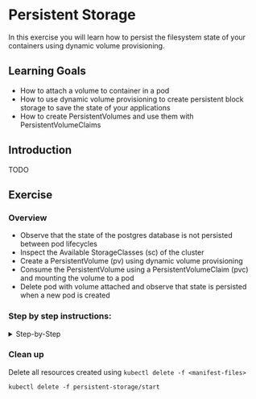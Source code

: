# Persistent Storage

In this exercise you will learn how to persist the filesystem state of your containers using dynamic volume provisioning.

## Learning Goals

- How to attach a volume to container in a pod
- How to use dynamic volume provisioning to create persistent block storage to save the state of your applications
- How to create PersistentVolumes and use them with PersistentVolumeClaims

## Introduction

TODO

## Exercise

### Overview

- Observe that the state of the postgres database is not persisted between pod lifecycles
- Inspect the Available StorageClasses (sc) of the cluster
- Create a PersistentVolume (pv) using dynamic volume provisioning
- Consume the PersistentVolume using a PersistentVolumeClaim (pvc) and mounting the volume to a pod
- Delete pod with volume attached and observe that state is persisted when a new pod is created

### Step by step instructions:

<details>
<summary>Step-by-Step</summary>

### Observe that the state of the postgres database is not persisted between pod lifecycles

Deploy the manifests located in `persistent-storage/start`

> :bulb: If you have resources already deployed from a previous exercise, you might want to clean them up first.

- Open the frontend webpage in your browser.
- Observe that the frontend reports that it is connected to the database.
- Add some quotes.
- Retrieve all of the quotes, observe that your quotes are part of the retrieved quotes.
- Now delete the postgres pod using `kubectl delete pod <pod-name>`
- In the frontend webpage, retrieve quotes, and observe that you now only get the default 5 quotes from the database.

What we have observed here is that the state of our database is not persisted between pod lifecycles!
In order to fix this, we need to persist the filesystem state of our database container to a `volume`.

### Inspect the Available StorageClasses (sc) of the cluster

Use `kubectl` to get the available `StorageClasses` in the cluster, the shortname for `StorageClass` is `sc`:

```
kubectl get StorageClasses
```

Expected output:

> TODO update with output from exercise cluster (this was run against kind)

```
NAME                 PROVISIONER             RECLAIMPOLICY   VOLUMEBINDINGMODE      ALLOWVOLUMEEXPANSION   AGE
standard (default)   rancher.io/local-path   Delete          WaitForFirstConsumer   false                  97s
```

We see that we indeed have a `StorageClass` available and ready for use!

<details>

<summary>What do the columns mean?</summary>

:bulb: The output of the `kubectl get sc` command provides some useful information about the StorageClass:

- `PROVISIONNER` what is the underlying storage provider, in this case `AWS EBS` (Elastic Block Storage)
- `RECLAIMPOLICY` what will happen with the volume when the `PersistentVolume` resource is deleted, in this case `Delete` will delete the block storage.
- `VOLUMEBINDINGMODE` specifies how to provision the actual volume, `WaitForFirstConsumer` will provision the actual volume object once there is a matching claim.
- `ALLOWVOLUMEEXPANSION` defines whether a volume can be expanded in size at a later point in time.

</details>

### Create a PersistentVolume (pv) using dynamic volume provisioning

Let's create a `PersistentVolume`!

While we could create a manifest for a `PersistentVolume` manually we will not do that in this exercise.

Instead we will do this automatically by creating a `PersistentVolumeClaim` (pvc), which in turn will use the specified `StorageClass` to create a `PersistentVolumes`, based on the specification of our `PersistentVolumeClaim`.

> :bulb: In practice we will almost always create a `PersistentVolume` by creating `PersistentVolumeClaim`, which uses a `StorageClass` to create the actual volume.

We will use the files located in `persistent-storage/start` to solve this exercise.

Create a new file `persistent-storage/start/postgres-pvc.yaml`

Copy and paste the below boilerplate yaml to the new file:

```yaml
apiVersion:
kind:
metadata:
  name:
spec:
  storageClassName:
  accessModes:
    - ...
  resources:
    requests:
      storage:
```

Next we fill in the values:

- The `apiVersion` should be `v1`
- The `kind` is `PersistenVolumeClaim`
- The `metadata.name` should be `postgres-pvc`
- From the previous section we know that we have one available `StorageClass`, so the value of `spec.storageClassName` is the name of that, in this case `"standard"` (with quotes)
- The `spec.accessModes` list should contain one item with the value `ReadWriteOnce`
- the `spec.resources.requests.storage` is the size of the volume in Gibibytes (Gi), set it to `5Gi`

<details>
<summary>The finished manifest should look like this</summary>

```yaml
apiVersion: v1
kind: PersistentVolumeClaim
metadata:
  name: postgres-pvc
spec:
  storageClassName: "standard"
  accessModes:
    - ReadWriteOnce
  resources:
    requests:
      storage: 5Gi
```

</details>

Apply your new `PersistenVolumeClaim` with `kubectl apply`:

```
kubectl apply -f persistent-storage/start/postgres-pvc.yaml
```

Expected output:

```
persistentvolumeclaim/postgres-pvc created
```

Check that the `PersistenVolumeClaim` was created using `kubectl get`:

```
kubectl get persistentvolumeclaim
```

Expected output:

```
NAME           STATUS    VOLUME   CAPACITY   ACCESS MODES   STORAGECLASS   AGE
postgres-pvc   Pending                                      standard       3m19s
```

Check if a `PersistentVolume` was created using `kubectl get`:

```
kubectl get persistentvolume
```

Expected output

```
No resources found
```

> `PersistentVolumes` objects are `cluster-wide`, ie. "not-namespaced", so you might see `PersistentVolumes` belonging to other users.

We expect that a `PersistentVolume` has not been created _yet._

This is because of how the `PersistenVolumeClaim` is configured.

As we can see in the `kubectl get persistentvolumeclaim` output above, our `PersistenVolumeClaim` is in the `Pending` status.

This is because the `VOLUMEBINDINGMODE` of the `StorageClass` is set to `WaitForFirstConsumer`, as we saw in the previous section.

`WaitForFirstConsumer` will not create the actual volume object until it is used by a pod.

> :bulb: The reason you might not want to not always create volumes as soon as `pvc` objects are created is to reduce costs, by not creating resources that are not used.

Let's attach the `PersistenVolumeClaim` to our postgres pod!

### Consume the PersistentVolume using a PersistentVolumeClaim (pvc) and mounting the volume to a pod

Open the postgres deployment manifest in your text editor `persistent-storage/start/postgres-deployment.yaml`.

In the `spec.template.spec` add the following section:

```yaml
    ...
    spec:
      volumes:
        - name:
          persistentVolumeClaim:
            claimName:
      ...
```

Add the values to the snippet:

- `spec.template.spec.volumes[0].name` is the name we will reference when we mount the volume to a container in a moment.
  set it to `postgres-pvc`
- `spec.template.spec.volumes[0].persistentVolumeClaim.claimName` is the `name` of the `PersistenVolumeClaim` we have created above, set it to the name you used, e.g. `postgres-pvc`

> :bulb: In this case the volume name and reference to the `pvc` name are the same, this is coincidental, and they can be different.

<details>
<summary>How the finished manifest should look</summary>

```yaml
apiVersion: apps/v1
kind: Deployment
metadata:
  ...
spec:
  ...
  template:
    metadata:
      ...
    spec:
      volumes:
        - name: postgres-pvc # name we can reference below in container
          persistentVolumeClaim:
            claimName: postgres-pvc # name of the actual pvc
      containers:
      ...
```

</details>

Next we mount the volume we have defined to the postgres container:

In the deployment manifest file, add the following section to the postgres container spec, e.g. `spec.template.spec.containers[0].volumeMounts`

```yaml
volumeMounts:
  - name:
    mountPath:
```

Fill in the values:

- `name` should be the name we specified above when we declared the available volumes.
  In this case this should be `postgres-pvc`
- `mountPath` is the path in container to mount the volume to. For postgres, the database state is stored to the path `/var/lib/postgresql/data`

<details>
<summary>The finished manifest should look like this</summary>

```yaml
apiVersion: apps/v1
kind: Deployment
metadata:
  ...
spec:
  ...
  template:
    metadata:
      ...
    spec:
      volumes:
        - name: postgres-pvc # name we can reference below in container
          persistentVolumeClaim:
            claimName: postgres-pvc # name of the actual pvc
      containers:
        - image: postgres:14.3
          name: postgres
          ...
          env:
            ...
          volumeMounts:
            - name: postgres-pvc
              mountPath: /var/lib/postgresql/data
```

</details>

Apply the changes to the postgres deployment using `kubectl apply`:

```
kubectl apply -f persistent-storage/start/postgres-deployment
```

Expected output:

```
deployment.apps/postgres configured
```

Observe that the `PersistentVolume` is now created:

```
kubectl get get persistentvolumeclaims,persistentvolumes
```

Expected output:

```
NAME                                 STATUS   VOLUME                                     CAPACITY   ACCESS MODES   STORAGECLASS   AGE
persistentvolumeclaim/postgres-pvc   Bound    pvc-d60a8787-330e-4b34-96d9-c2ad4dc18dbc   5Gi        RWO            standard       38m

NAME                                                        CAPACITY   ACCESS MODES   RECLAIM POLICY   STATUS   CLAIM                  STORAGECLASS   REASON   AGE
persistentvolume/pvc-d60a8787-330e-4b34-96d9-c2ad4dc18dbc   5Gi        RWO            Delete           Bound    default/postgres-pvc   standard                4m10s
```

### Delete pod with volume attached and observe that state is persisted when a new pod is created

Now that the state of our postgres database is persisted to the volume, let's verify:

- Open the frontend webpage and add some quotes
- Retrieve quotes from the database, and observe that your quotes are among them
- Delete the database pod with `kubectl delete pod <postgres-pod-name>`
- Wait for the postgres pod to be recreated (you can watch for pod changes with `kubectl get pods --watch`)
- In the frontend webpage, retrieve quotes and obeserve that your quotes are among them

</details>

### Clean up

Delete all resources created using `kubectl delete -f <manifest-files>`

```
kubectl delete -f persistent-storage/start
```
